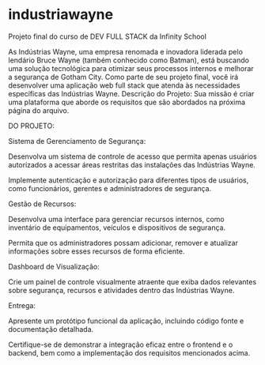 # industriawayne
Projeto final do curso de DEV FULL STACK da Infinity School

As Indústrias Wayne, uma empresa renomada e inovadora liderada pelo lendário Bruce Wayne (também conhecido como Batman), está buscando uma solução tecnológica para otimizar seus processos internos e melhorar a segurança de Gotham City. Como parte de seu projeto final, você irá desenvolver uma aplicação web full stack que atenda às necessidades específicas das Indústrias Wayne. Descrição do Projeto: Sua missão é criar uma plataforma que aborde os requisitos que são abordados na próxima página do arquivo.


DO PROJETO:

Sistema de Gerenciamento de Segurança:

Desenvolva um sistema de controle de acesso que permita apenas usuários autorizados a acessar áreas restritas das instalações das Indústrias Wayne.

Implemente autenticação e autorização para diferentes tipos de usuários, como funcionários, gerentes e administradores de segurança.

Gestão de Recursos:

Desenvolva uma interface para gerenciar recursos internos, como inventário de equipamentos, veículos e dispositivos de segurança.

Permita que os administradores possam adicionar, remover e atualizar informações sobre esses recursos de forma eficiente.

Dashboard de Visualização:

Crie um painel de controle visualmente atraente que exiba dados relevantes sobre segurança, recursos e atividades dentro das Indústrias Wayne.


Entrega:

Apresente um protótipo funcional da aplicação, incluindo código fonte e documentação detalhada.

Certifique-se de demonstrar a integração eficaz entre o frontend e o backend, bem como a implementação dos requisitos mencionados acima.

